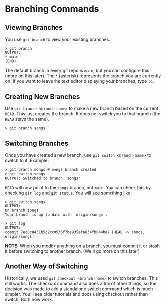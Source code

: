 # Branching Commands

## Viewing Branches

You use `git branch` to view your existing branches.

```
> git branch
OUTPUT:
* main
(END)
```

The default branch in every git repo is `main`, but you can configure this (more on this later). The `*` (asterisk) represents the branch you are currently on. If you want to leave the text editor displaying your branches, type `:q`.

## Creating New Branches

Use `git branch <branch-name>` to make a new branch based on the current `HEAD`. This just creates the branch. It does not switch you to that branch (the `HEAD` stays the same).

```
> git branch songs
```

## Switching Branches

Once you have created a new branch, use `git switch <branch-name>` to switch to it.
Example:

```
> git branch songs # songs branch created
> git switch songs
OUTPUT: Switched to branch 'songs'
```

`HEAD` will now point to the `songs` branch, not `main`. You can check this by checking `git log` and `git status`. You will see something like:

```
> git switch songs
OUTPUT:
On branch songs
Your branch is up to date with 'origin/songs'.

> git log
OUTPUT:
commit 7ec8c8431b5c2cc0536f7be935efa834fb044be7 (HEAD -> songs, origin/songs)
```

**NOTE:** When you modify anything on a branch, you must commit it or stash it before switching to another branch. (We'll go more on this later)

## Another Way of Switching

Historically, we used `git checkout <branch-name>` to switch branches. This still works. The checkout command also does a ton of other things, so the decision was made to add a standalone switch command which is much simpler. You'll see older tutorials and docs using checkout rather than switch. Both now work.
